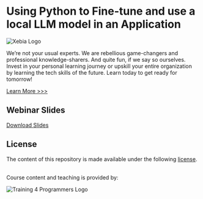 # Using Python to Fine-tune and use a local LLM model in an Application

![Xebia Logo](https://imagedelivery.net/VKawrzTPdVOU6XYN26Rvmg/80a8db15-9456-4922-1fb5-ccfaa2e30500/public "Xebia Logo")

We’re not your usual experts. We are rebellious game-changers and professional knowledge-sharers. And quite fun, if we say so ourselves. Invest in your personal learning journey or upskill your entire organization by learning the tech skills of the future. Learn today to get ready for tomorrow!

[Learn More >>>](https://xebia.com/academy)

## Webinar Slides

[Download Slides](./docs/slides.pdf)

## License

The content of this repository is made available under the following [license](LICENSE).

<br>
Course content and teaching is provided by:<br>

![Training 4 Programmers Logo](https://imagedelivery.net/VKawrzTPdVOU6XYN26Rvmg/1d56b364-4858-4cc6-84d5-89e14ce8e100/h=50,sharpen=1 "Training 4 Programmers Logo")
